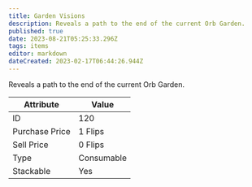```yaml
---
title: Garden Visions
description: Reveals a path to the end of the current Orb Garden.
published: true
date: 2023-08-21T05:25:33.296Z
tags: items
editor: markdown
dateCreated: 2023-02-17T06:44:26.944Z
---
```


Reveals a path to the end of the current Orb Garden.

|Attribute|Value|
|-|-|
|ID|120|
|Purchase Price|1 Flips|
|Sell Price|0 Flips|
|Type|Consumable|
|Stackable|Yes|

